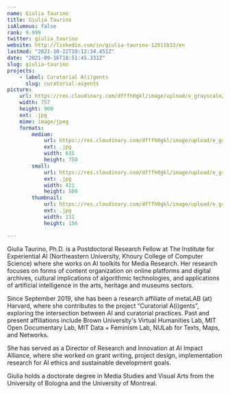 ```yaml
---
name: Giulia Taurino
title: Giulia Taurino
isAlumnus: false
rank: 9.999
twitter: giulia_taurino
website: http://linkedin.com/in/giulia-taurino-12811b33/en
lastmod: "2021-10-22T10:12:34.451Z"
date: "2021-09-16T10:51:45.331Z"
slug: giulia-taurino
projects:
    - label: Curatorial A(i)gents
      slug: curatorial-aigents
picture:
    url: https://res.cloudinary.com/dfffh0gkl/image/upload/e_grayscale/v1634897540/giulia_6f9209b93d.jpg
    width: 757
    height: 900
    ext: .jpg
    mime: image/jpeg
    formats:
        medium:
            url: https://res.cloudinary.com/dfffh0gkl/image/upload/e_grayscale/v1634897541/medium_giulia_6f9209b93d.jpg
            ext: .jpg
            width: 631
            height: 750
        small:
            url: https://res.cloudinary.com/dfffh0gkl/image/upload/e_grayscale/v1634897542/small_giulia_6f9209b93d.jpg
            ext: .jpg
            width: 421
            height: 500
        thumbnail:
            url: https://res.cloudinary.com/dfffh0gkl/image/upload/e_grayscale/v1634897541/thumbnail_giulia_6f9209b93d.jpg
            ext: .jpg
            width: 131
            height: 156

---
```

Giulia Taurino, Ph.D. is a Postdoctoral Research Fellow at The Institute for Experiential AI (Northeastern University, Khoury College of Computer Science) where she works on AI toolkits for Media Research. Her research focuses on forms of content organization on online platforms and digital archives, cultural implications of algorithmic technologies, and applications of artificial intelligence in the arts, heritage and museums sectors. 

Since September 2019, she has been a research affiliate of metaLAB (at) Harvard, where she contributes to the project “Curatorial A(i)gents”, exploring the intersection between AI and curatorial practices. Past and present affiliations include Brown University's Virtual Humanities Lab, MIT Open Documentary Lab, MIT Data + Feminism Lab, NULab for Texts, Maps, and Networks. 

She has served as a Director of Research and Innovation at AI Impact Alliance, where she worked on grant writing, project design, implementation research for AI ethics and sustainable development goals.

Giulia holds a doctorate degree in Media Studies and Visual Arts from the University of Bologna and the University of Montreal. 

